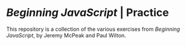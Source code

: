 # _Beginning JavaScript_ | Practice

This repository is a collection of the various exercises from _Beginning JavaScript_, by Jeremy McPeak and Paul Wilton.